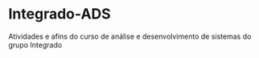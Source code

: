 # Integrado-ADS
Atividades e afins do curso de análise e desenvolvimento de sistemas do grupo Integrado
